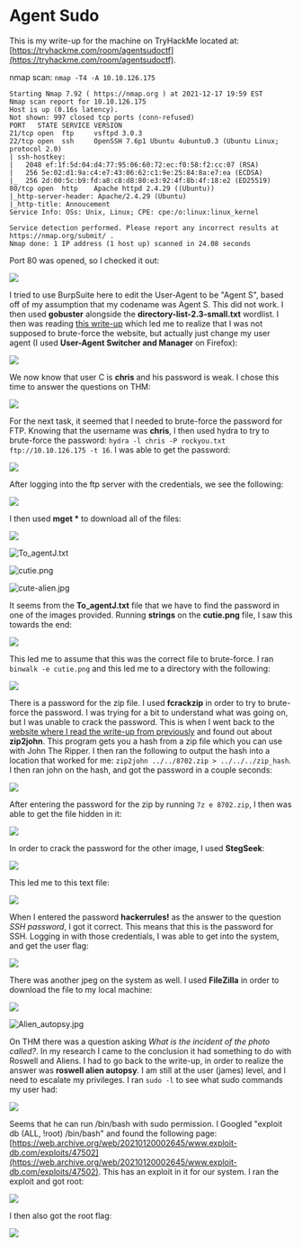 # Agent Sudo

This is my write-up for the machine on TryHackMe located at: [https://tryhackme.com/room/agentsudoctf](https://tryhackme.com/room/agentsudoctf).

nmap scan: `nmap -T4 -A 10.10.126.175`

```
Starting Nmap 7.92 ( https://nmap.org ) at 2021-12-17 19:59 EST
Nmap scan report for 10.10.126.175
Host is up (0.16s latency).
Not shown: 997 closed tcp ports (conn-refused)
PORT   STATE SERVICE VERSION
21/tcp open  ftp     vsftpd 3.0.3
22/tcp open  ssh     OpenSSH 7.6p1 Ubuntu 4ubuntu0.3 (Ubuntu Linux; protocol 2.0)
| ssh-hostkey: 
|   2048 ef:1f:5d:04:d4:77:95:06:60:72:ec:f0:58:f2:cc:07 (RSA)
|   256 5e:02:d1:9a:c4:e7:43:06:62:c1:9e:25:84:8a:e7:ea (ECDSA)
|_  256 2d:00:5c:b9:fd:a8:c8:d8:80:e3:92:4f:8b:4f:18:e2 (ED25519)
80/tcp open  http    Apache httpd 2.4.29 ((Ubuntu))
|_http-server-header: Apache/2.4.29 (Ubuntu)
|_http-title: Annoucement
Service Info: OSs: Unix, Linux; CPE: cpe:/o:linux:linux_kernel

Service detection performed. Please report any incorrect results at https://nmap.org/submit/ .
Nmap done: 1 IP address (1 host up) scanned in 24.08 seconds
```

Port 80 was opened, so I checked it out:

![](<../../.gitbook/assets/image (323) (1).png>)

I tried to use BurpSuite here to edit the User-Agent to be "Agent S", based off of my assumption that my codename was Agent S. This did not work. I then used **gobuster** alongside the **directory-list-2.3-small.txt** wordlist. I then was reading [this write-up](https://marcorei7.wordpress.com/2020/07/29/008-agent-sudo/) which led me to realize that I was not supposed to brute-force the website, but actually just change my user agent (I used **User-Agent Switcher and Manager** on Firefox):

![](<../../.gitbook/assets/image (331) (1) (1) (1).png>)

We now know that user C is **chris** and his password is weak. I chose this time to answer the questions on THM:

![](<../../.gitbook/assets/image (346) (1) (1).png>)

For the next task, it seemed that I needed to brute-force the password for FTP. Knowing that the username was **chris**, I then used hydra to try to brute-force the password: `hydra -l chris -P rockyou.txt ftp://10.10.126.175 -t 16`. I was able to get the password:

![](<../../.gitbook/assets/image (328) (1) (1).png>)

After logging into the ftp server with the credentials, we see the following:

![](<../../.gitbook/assets/image (344) (1) (1) (1) (1).png>)

I then used **mget \*** to download all of the files:

![](<../../.gitbook/assets/image (327) (1) (1) (1) (1).png>)

![To\_agentJ.txt](<../../.gitbook/assets/image (341) (1) (1) (1) (1) (1).png>)

![cutie.png](<../../.gitbook/assets/image (332) (1) (1) (1) (1).png>)

![cute-alien.jpg](<../../.gitbook/assets/image (347) (1) (1).png>)

It seems from the **To\_agentJ.txt** file that we have to find the password in one of the images provided. Running **strings** on the **cutie.png** file, I saw this towards the end:

![](<../../.gitbook/assets/image (325) (1).png>)

This led me to assume that this was the correct file to brute-force. I ran `binwalk -e cutie.png` and this led me to a directory with the following:

![](<../../.gitbook/assets/image (342) (1) (1) (1) (1) (1).png>)

There is a password for the zip file. I used **fcrackzip** in order to try to brute-force the password. I was trying for a bit to understand what was going on, but I was unable to crack the password. This is when I went back to the [website where I read the write-up from previously](https://marcorei7.wordpress.com/2020/07/29/008-agent-sudo/) and found out about **zip2john**. This program gets you a hash from a zip file which you can use with John The Ripper. I then ran the following to output the hash into a location that worked for me: `zip2john ../../8702.zip > ../../../zip_hash`. I then ran john on the hash, and got the password in a couple seconds:

![](<../../.gitbook/assets/image (338) (1) (1) (1) (1).png>)

After entering the password for the zip by running `7z e 8702.zip`, I then was able to get the file hidden in it:

![](<../../.gitbook/assets/image (340) (1) (1) (1) (1) (1).png>)

In order to crack the password for the other image, I used **StegSeek**:

![](<../../.gitbook/assets/image (329) (1) (1) (1) (1).png>)

This led me to this text file:

![](<../../.gitbook/assets/image (326) (1) (1).png>)

When I entered the password **hackerrules!** as the answer to the question _SSH password_, I got it correct. This means that this is the password for SSH. Logging in with those credentials, I was able to get into the system, and get the user flag:

![](<../../.gitbook/assets/image (348) (1).png>)

There was another jpeg on the system as well. I used **FileZilla** in order to download the file to my local machine:

![](<../../.gitbook/assets/image (345) (1) (1) (1) (1).png>)

![Alien\_autopsy.jpg](<../../.gitbook/assets/image (330) (1) (1) (1).png>)

On THM there was a question asking _What is the incident of the photo called?_. In my research I came to the conclusion it had something to do with Roswell and Aliens. I had to go back to the write-up, in order to realize the answer was **roswell alien autopsy**. I am still at the user (james) level, and I need to escalate my privileges. I ran `sudo -l` to see what sudo commands my user had:

![](<../../.gitbook/assets/image (333) (1) (1).png>)

Seems that he can run /bin/bash with sudo permission. I Googled "exploit db (ALL, !root) /bin/bash" and found the following page: [https://web.archive.org/web/20210120002645/www.exploit-db.com/exploits/47502](https://web.archive.org/web/20210120002645/www.exploit-db.com/exploits/47502). This has an exploit in it for our system. I ran the exploit and got root:

![](<../../.gitbook/assets/image (343) (1) (1) (1).png>)

I then also got the root flag:

![](<../../.gitbook/assets/image (339) (1) (1) (1).png>)
